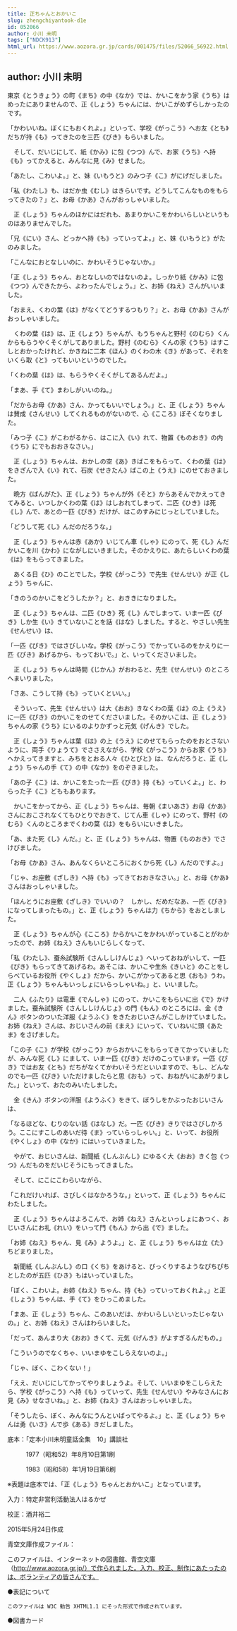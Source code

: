```yaml
---
title: 正ちゃんとおかいこ
slug: zhengchiyantook-d1e
id: 052066
author: 小川 未明
tags: ["NDCK913"]
html_url: https://www.aozora.gr.jp/cards/001475/files/52066_56922.html
---
```


## author: 小川 未明

東京《とうきょう》の町《まち》の中《なか》では、かいこをかう家《うち》はめったにありませんので、正《しょう》ちゃんには、かいこがめずらしかったのです。

「かわいいね。ぼくにもおくれよ。」といって、学校《がっこう》へお友《とも》だちが持《も》ってきたのを三匹《びき》もらいました。

　そして、だいじにして、紙《かみ》に包《つつ》んで、お家《うち》へ持《も》ってかえると、みんなに見《み》せました。

「あたし、こわいよ。」と、妹《いもうと》のみつ子《こ》がにげだしました。

「私《わたし》も、はだか虫《むし》はきらいです。どうしてこんなものをもらってきたの？」と、お母《かあ》さんがおっしゃいました。

　正《しょう》ちゃんのほかにはだれも、あまりかいこをかわいらしいというものはありませんでした。

「兄《にい》さん、どっかへ持《も》っていってよ。」と、妹《いもうと》がたのみました。

「こんなにおとなしいのに、かわいそうじゃないか。」

「正《しょう》ちゃん、おとなしいのではないのよ。しっかり紙《かみ》に包《つつ》んできたから、よわったんでしょう。」と、お姉《ねえ》さんがいいました。

「おまえ、くわの葉《は》がなくてどうするつもり？」と、お母《かあ》さんがおっしゃいました。

　くわの葉《は》は、正《しょう》ちゃんが、もうちゃんと野村《のむら》くんからもらうやくそくがしてありました。野村《のむら》くんの家《うち》はすこしとおかったけれど、かきねに二本《ほん》のくわの木《き》があって、それをいくら取《と》ってもいいというのでした。

「くわの葉《は》は、もらうやくそくがしてあるんだよ。」

「まあ、手《て》まわしがいいのね。」

「だからお母《かあ》さん、かってもいいでしょう。」と、正《しょう》ちゃんは賛成《さんせい》してくれるものがないので、心《こころ》ぼそくなりました。

「みつ子《こ》がこわがるから、はこに入《い》れて、物置《ものおき》の内《うち》にでもおおきなさい。」

　正《しょう》ちゃんは、おかしの空《あ》きばこをもらって、くわの葉《は》をきざんで入《い》れて、石炭《せきたん》ばこの上《うえ》にのせておきました。

　晩方《ばんがた》、正《しょう》ちゃんが外《そと》からあそんでかえってきてみると、いつしかくわの葉《は》はしおれてしまって、二匹《ひき》は死《し》んで、あとの一匹《ぴき》だけが、はこのすみにじっとしていました。

「どうして死《し》んだのだろうな。」

　正《しょう》ちゃんは赤《あか》いじてん車《しゃ》にのって、死《し》んだかいこを川《かわ》にながしにいきました。そのかえりに、あたらしいくわの葉《は》をもらってきました。

　あくる日《ひ》のことでした。学校《がっこう》で先生《せんせい》が正《しょう》ちゃんに、

「きのうのかいこをどうしたか？」と、おききになりました。

　正《しょう》ちゃんは、二匹《ひき》死《し》んでしまって、いま一匹《ぴき》しか生《い》きていないことを話《はな》しました。すると、やさしい先生《せんせい》は、

「一匹《ぴき》ではさびしいな。学校《がっこう》でかっているのをかえりに一匹《ぴき》あげるから、もっておいで。」と、いってくださいました。

　正《しょう》ちゃんは時間《じかん》がおわると、先生《せんせい》のところへまいりました。

「さあ、こうして持《も》っていくといい。」

　そういって、先生《せんせい》は大《おお》きなくわの葉《は》の上《うえ》に一匹《ぴき》のかいこをのせてくださいました。そのかいこは、正《しょう》ちゃんの家《うち》にいるのよりかずっと元気《げんき》でした。

　正《しょう》ちゃんは葉《は》の上《うえ》にのせてもらったのをおとさないように、両手《りょうて》でささえながら、学校《がっこう》からお家《うち》へかえってきますと、みちをとおる人々《ひとびと》は、なんだろうと、正《しょう》ちゃんの手《て》の中《なか》をのぞきました。

「あの子《こ》は、かいこをたった一匹《ぴき》持《も》っていくよ。」と、わらった子《こ》どももあります。

　かいこをかってから、正《しょう》ちゃんは、毎朝《まいあさ》お母《かあ》さんにおこされなくてもひとりでおきて、じてん車《しゃ》にのって、野村《のむら》くんのところまでくわの葉《は》をもらいにいきました。

「あ、また死《し》んだ。」と、正《しょう》ちゃんは、物置《ものおき》でさけびました。

「お母《かあ》さん、あんなくらいところにおくから死《し》んだのですよ。」

「じゃ、お座敷《ざしき》へ持《も》ってきておおきなさい。」と、お母《かあ》さんはおっしゃいました。

「ほんとうにお座敷《ざしき》でいいの？　しかし、だめだなあ、一匹《ぴき》になってしまったもの。」と、正《しょう》ちゃんは力《ちから》をおとしました。



　正《しょう》ちゃんが心《こころ》からかいこをかわいがっていることがわかったので、お姉《ねえ》さんもいじらしくなって、

「私《わたし》、蚕糸試験所《さんししけんじょ》へいっておねがいして、一匹《ぴき》もらってきてあげるわ。あそこは、かいこや生糸《きいと》のことをしらべているお役所《やくしょ》だから、かいこがかってあると思《おも》うわ。正《しょう》ちゃんもいっしょにいらっしゃいね。」と、いいました。

　二人《ふたり》は電車《でんしゃ》にのって、かいこをもらいに出《で》かけました。蚕糸試験所《さんししけんじょ》の門《もん》のところには、金《きん》ボタンのついた洋服《ようふく》をきたおじいさんがこしかけていました。お姉《ねえ》さんは、おじいさんの前《まえ》にいって、ていねいに頭《あたま》をさげました。

「この子《こ》が学校《がっこう》からおかいこをもらってきてかっていましたが、みんな死《し》にまして、いま一匹《ぴき》だけのこっています。一匹《ぴき》ではお友《とも》だちがなくてかわいそうだといいますので、もし、どんなのでも一匹《ぴき》いただけましたらと思《おも》って、おねがいにあがりました。」といって、おたのみいたしました。

　金《きん》ボタンの洋服《ようふく》をきて、ぼうしをかぶったおじいさんは、

「なるほどな、むりのない話《はなし》だ。一匹《ぴき》きりではさびしかろう。ここにすこしのあいだ待《ま》っていらっしゃい。」と、いって、お役所《やくしょ》の中《なか》にはいっていきました。

　やがて、おじいさんは、新聞紙《しんぶんし》にゆるく大《おお》きく包《つつ》んだものをだいじそうにもってきました。

　そして、にこにこわらいながら、

「これだけいれば、さびしくはなかろうな。」といって、正《しょう》ちゃんにわたしました。

　正《しょう》ちゃんはよろこんで、お姉《ねえ》さんといっしょにあつく、おじいさんにお礼《れい》をいって門《もん》から出《で》ました。

「お姉《ねえ》ちゃん、見《み》ようよ。」と、正《しょう》ちゃんは立《た》ちどまりました。

　新聞紙《しんぶんし》の口《くち》をあけると、びっくりするようなぴちぴちとしたのが五匹《ひき》もはいっていました。

「ぼく、こわいよ。お姉《ねえ》ちゃん、持《も》っていっておくれよ。」と正《しょう》ちゃんは、手《て》をひっこめました。

「まあ、正《しょう》ちゃん、このあいだは、かわいらしいといったじゃないの。」と、お姉《ねえ》さんはわらいました。

「だって、あんまり大《おお》きくて、元気《げんき》がよすぎるんだもの。」

「こういうのでなくちゃ、いいまゆをこしらえないのよ。」

「じゃ、ぼく、こわくない！」

「ええ、だいじにしてかってやりましょうよ。そして、いいまゆをこしらえたら、学校《がっこう》へ持《も》っていって、先生《せんせい》やみなさんにお見《み》せなさいね。」と、お姉《ねえ》さんはおっしゃいました。

「そうしたら、ぼく、みんなにうんといばってやるよ。」と、正《しょう》ちゃんは勇《いさ》んで歩《ある》きだしました。













底本：「定本小川未明童話全集　10」講談社

　　　1977（昭和52）年8月10日第1刷

　　　1983（昭和58）年1月19日第6刷

※表題は底本では、「正《しょう》ちゃんとおかいこ」となっています。

入力：特定非営利活動法人はるかぜ

校正：酒井裕二

2015年5月24日作成

青空文庫作成ファイル：

このファイルは、インターネットの図書館、青空文庫（http://www.aozora.gr.jp/）で作られました。入力、校正、制作にあたったのは、ボランティアの皆さんです。











●表記について


	このファイルは W3C 勧告 XHTML1.1 にそった形式で作成されています。







●図書カード